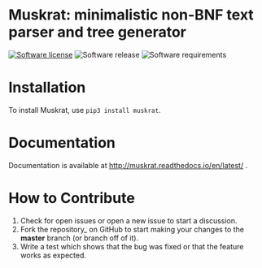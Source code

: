 Muskrat: minimalistic non-BNF text parser and tree generator
=========================

[![Software license][ico-license]](LICENSE) ![Software release][ico-release] ![Software requirements][ico-requirements]

Installation
============

To install Muskrat, use `pip3 install muskrat`.

Documentation
=============

Documentation is available at <http://muskrat.readthedocs.io/en/latest/>
.

How to Contribute
=================

1.  Check for open issues or open a new issue to start a discussion.
2.  Fork the repository\_ on GitHub to start making your changes to the
    **master** branch (or branch off of it).
3.  Write a test which shows that the bug was fixed or that the feature
    works as expected.

[ico-release]: https://img.shields.io/badge/release-1.0.3-yellowgreen.svg
[ico-license]: https://img.shields.io/badge/license-GPL--3.0-green.svg
[ico-requirements]: https://img.shields.io/badge/python-%3E%3D3.4-blue.svg
